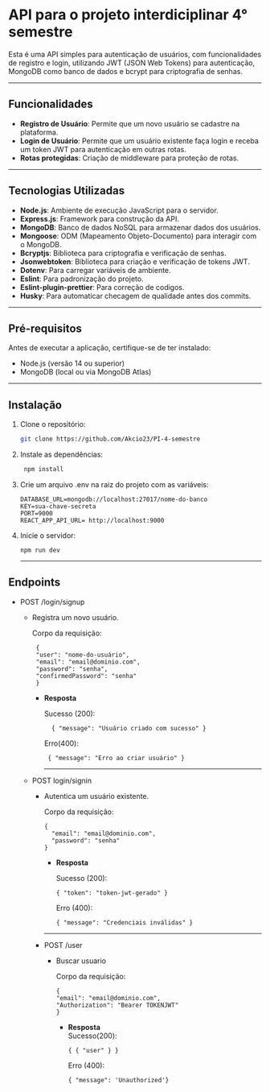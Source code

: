 # API para o projeto interdiciplinar 4° semestre 

Esta é uma API simples para autenticação de usuários, com funcionalidades de registro e login, utilizando JWT (JSON Web Tokens) para autenticação, MongoDB como banco de dados e bcrypt para criptografia de senhas.

---

## Funcionalidades
- **Registro de Usuário**: Permite que um novo usuário se cadastre na plataforma.
- **Login de Usuário**: Permite que um usuário existente faça login e receba um token JWT para autenticação em outras rotas.
- **Rotas protegidas**: Criação de middleware para proteção de rotas.

---

## Tecnologias Utilizadas
- **Node.js**: Ambiente de execução JavaScript para o servidor.
- **Express.js**: Framework para construção da API.
- **MongoDB**: Banco de dados NoSQL para armazenar dados dos usuários.
- **Mongoose**: ODM (Mapeamento Objeto-Documento) para interagir com o MongoDB.
- **Bcryptjs**: Biblioteca para criptografia e verificação de senhas.
- **Jsonwebtoken**: Biblioteca para criação e verificação de tokens JWT.
- **Dotenv**: Para carregar variáveis de ambiente.
- **Eslint**: Para padronização do projeto.
- **Eslint-plugin-prettier**: Para correção de codigos.
- **Husky**: Para automaticar checagem de qualidade antes dos commits.

---

## Pré-requisitos
Antes de executar a aplicação, certifique-se de ter instalado:
- Node.js (versão 14 ou superior)
- MongoDB (local ou via MongoDB Atlas)

---

## Instalação
1. Clone o repositório:
   ```bash
   git clone https://github.com/Akcio23/PI-4-semestre
   ```

2. Instale as dependências:
   ```javascript
    npm install
   ```
3. Crie um arquivo .env na raiz do projeto com as variáveis:
   ```
   DATABASE_URL=mongodb://localhost:27017/nome-do-banco
   KEY=sua-chave-secreta
   PORT=9000
   REACT_APP_API_URL= http://localhost:9000
   ```
4. Inicie o servidor:
   ```
   npm run dev
   ```
   ---
   
## Endpoints

- POST /login/signup
  
   - Registra um novo usuário.
     
        Corpo da requisição:
        
          {  
          "user": "nome-do-usuário",  
          "email": "email@dominio.com",  
          "password": "senha",  
          "confirmedPassword": "senha"
          }  
          
      - **Resposta**
        
           Sucesso (200):
        
   
              { "message": "Usuário criado com sucesso" }  
                
           Erro(400):
        
             
             { "message": "Erro ao criar usuário" }  
             
        ***
        
  - POST login/signin
    
       - Autentica um usuário existente.
         
            Corpo da requisição:
         ```
         {  
           "email": "email@dominio.com",  
           "password": "senha"  
         }
         ```  
           - **Resposta**
             
             Sucesso (200):  
             ```
             { "token": "token-jwt-gerado" }  
             ```  
             Erro (400):
             ```
             { "message": "Credenciais inválidas" }
             ```
         ***
    - POST /user
   
         - Buscar usuario
           
            Corpo da requisição:
           ```
           {
           "email": "email@dominio.com",  
           "Authorization": "Bearer TOKENJWT"  
           }  
           ```
              - **Resposta**  
                   Sucesso(200):
                   ```
                   { { "user" } }
                   ```
                   Erro (400):
                   ```
                   { "message": 'Unauthorized'}
                   ```
           
          

